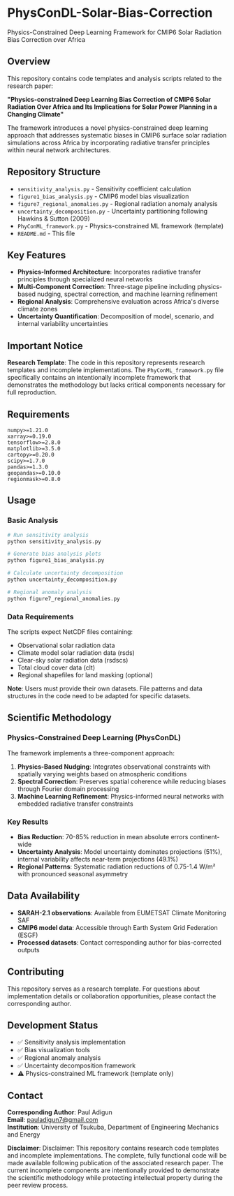 # PhysConDL-Solar-Bias-Correction

Physics-Constrained Deep Learning Framework for CMIP6 Solar Radiation Bias Correction over Africa

## Overview

This repository contains code templates and analysis scripts related to the research paper:

**"Physics-constrained Deep Learning Bias Correction of CMIP6 Solar Radiation Over Africa and Its Implications for Solar Power Planning in a Changing Climate"**

The framework introduces a novel physics-constrained deep learning approach that addresses systematic biases in CMIP6 surface solar radiation simulations across Africa by incorporating radiative transfer principles within neural network architectures.

## Repository Structure

- `sensitivity_analysis.py` - Sensitivity coefficient calculation
- `figure1_bias_analysis.py` - CMIP6 model bias visualization  
- `figure7_regional_anomalies.py` - Regional radiation anomaly analysis
- `uncertainty_decomposition.py` - Uncertainty partitioning following Hawkins & Sutton (2009)
- `PhyConML_framework.py` - Physics-constrained ML framework (template)
- `README.md` - This file

## Key Features

- **Physics-Informed Architecture**: Incorporates radiative transfer principles through specialized neural networks
- **Multi-Component Correction**: Three-stage pipeline including physics-based nudging, spectral correction, and machine learning refinement
- **Regional Analysis**: Comprehensive evaluation across Africa's diverse climate zones
- **Uncertainty Quantification**: Decomposition of model, scenario, and internal variability uncertainties

## Important Notice

**Research Template**: The code in this repository represents research templates and incomplete implementations. The `PhyConML_framework.py` file specifically contains an intentionally incomplete framework that demonstrates the methodology but lacks critical components necessary for full reproduction.


## Requirements

```
numpy>=1.21.0
xarray>=0.19.0
tensorflow>=2.8.0
matplotlib>=3.5.0
cartopy>=0.20.0
scipy>=1.7.0
pandas>=1.3.0
geopandas>=0.10.0
regionmask>=0.8.0
```

## Usage

### Basic Analysis

```python
# Run sensitivity analysis
python sensitivity_analysis.py

# Generate bias analysis plots
python figure1_bias_analysis.py

# Calculate uncertainty decomposition
python uncertainty_decomposition.py

# Regional anomaly analysis
python figure7_regional_anomalies.py
```

### Data Requirements

The scripts expect NetCDF files containing:
- Observational solar radiation data
- Climate model solar radiation data (rsds) 
- Clear-sky solar radiation data (rsdscs)
- Total cloud cover data (clt)
- Regional shapefiles for land masking (optional)

**Note**: Users must provide their own datasets. File patterns and data structures in the code need to be adapted for specific datasets.

## Scientific Methodology

### Physics-Constrained Deep Learning (PhysConDL)

The framework implements a three-component approach:

1. **Physics-Based Nudging**: Integrates observational constraints with spatially varying weights based on atmospheric conditions
2. **Spectral Correction**: Preserves spatial coherence while reducing biases through Fourier domain processing
3. **Machine Learning Refinement**: Physics-informed neural networks with embedded radiative transfer constraints

### Key Results

- **Bias Reduction**: 70-85% reduction in mean absolute errors continent-wide
- **Uncertainty Analysis**: Model uncertainty dominates projections (51%), internal variability affects near-term projections (49.1%)
- **Regional Patterns**: Systematic radiation reductions of 0.75-1.4 W/m² with pronounced seasonal asymmetry

## Data Availability

- **SARAH-2.1 observations**: Available from EUMETSAT Climate Monitoring SAF
- **CMIP6 model data**: Accessible through Earth System Grid Federation (ESGF)
- **Processed datasets**: Contact corresponding author for bias-corrected outputs

## Contributing

This repository serves as a research template. For questions about implementation details or collaboration opportunities, please contact the corresponding author.

## Development Status

- ✅ Sensitivity analysis implementation
- ✅ Bias visualization tools
- ✅ Regional anomaly analysis
- ✅ Uncertainty decomposition framework
- ⚠️ Physics-constrained ML framework (template only)


## Contact

**Corresponding Author**: Paul Adigun  
**Email**: pauladigun7@gmail.com  
**Institution**: University of Tsukuba, Department of Engineering Mechanics and Energy

**Disclaimer**: Disclaimer: This repository contains research code templates and incomplete implementations. The complete, fully functional code will be made available following publication of the associated research paper. The current incomplete components are intentionally provided to demonstrate the scientific methodology while protecting intellectual property during the peer review process.
